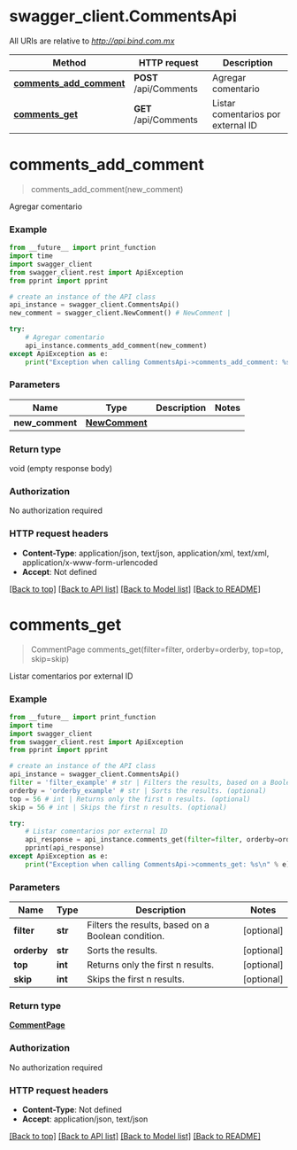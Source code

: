 # swagger_client.CommentsApi

All URIs are relative to *http://api.bind.com.mx*

Method | HTTP request | Description
------------- | ------------- | -------------
[**comments_add_comment**](CommentsApi.md#comments_add_comment) | **POST** /api/Comments | Agregar comentario
[**comments_get**](CommentsApi.md#comments_get) | **GET** /api/Comments | Listar comentarios por external ID


# **comments_add_comment**
> comments_add_comment(new_comment)

Agregar comentario



### Example
```python
from __future__ import print_function
import time
import swagger_client
from swagger_client.rest import ApiException
from pprint import pprint

# create an instance of the API class
api_instance = swagger_client.CommentsApi()
new_comment = swagger_client.NewComment() # NewComment | 

try:
    # Agregar comentario
    api_instance.comments_add_comment(new_comment)
except ApiException as e:
    print("Exception when calling CommentsApi->comments_add_comment: %s\n" % e)
```

### Parameters

Name | Type | Description  | Notes
------------- | ------------- | ------------- | -------------
 **new_comment** | [**NewComment**](NewComment.md)|  | 

### Return type

void (empty response body)

### Authorization

No authorization required

### HTTP request headers

 - **Content-Type**: application/json, text/json, application/xml, text/xml, application/x-www-form-urlencoded
 - **Accept**: Not defined

[[Back to top]](#) [[Back to API list]](../README.md#documentation-for-api-endpoints) [[Back to Model list]](../README.md#documentation-for-models) [[Back to README]](../README.md)

# **comments_get**
> CommentPage comments_get(filter=filter, orderby=orderby, top=top, skip=skip)

Listar comentarios por external ID



### Example
```python
from __future__ import print_function
import time
import swagger_client
from swagger_client.rest import ApiException
from pprint import pprint

# create an instance of the API class
api_instance = swagger_client.CommentsApi()
filter = 'filter_example' # str | Filters the results, based on a Boolean condition. (optional)
orderby = 'orderby_example' # str | Sorts the results. (optional)
top = 56 # int | Returns only the first n results. (optional)
skip = 56 # int | Skips the first n results. (optional)

try:
    # Listar comentarios por external ID
    api_response = api_instance.comments_get(filter=filter, orderby=orderby, top=top, skip=skip)
    pprint(api_response)
except ApiException as e:
    print("Exception when calling CommentsApi->comments_get: %s\n" % e)
```

### Parameters

Name | Type | Description  | Notes
------------- | ------------- | ------------- | -------------
 **filter** | **str**| Filters the results, based on a Boolean condition. | [optional] 
 **orderby** | **str**| Sorts the results. | [optional] 
 **top** | **int**| Returns only the first n results. | [optional] 
 **skip** | **int**| Skips the first n results. | [optional] 

### Return type

[**CommentPage**](CommentPage.md)

### Authorization

No authorization required

### HTTP request headers

 - **Content-Type**: Not defined
 - **Accept**: application/json, text/json

[[Back to top]](#) [[Back to API list]](../README.md#documentation-for-api-endpoints) [[Back to Model list]](../README.md#documentation-for-models) [[Back to README]](../README.md)

